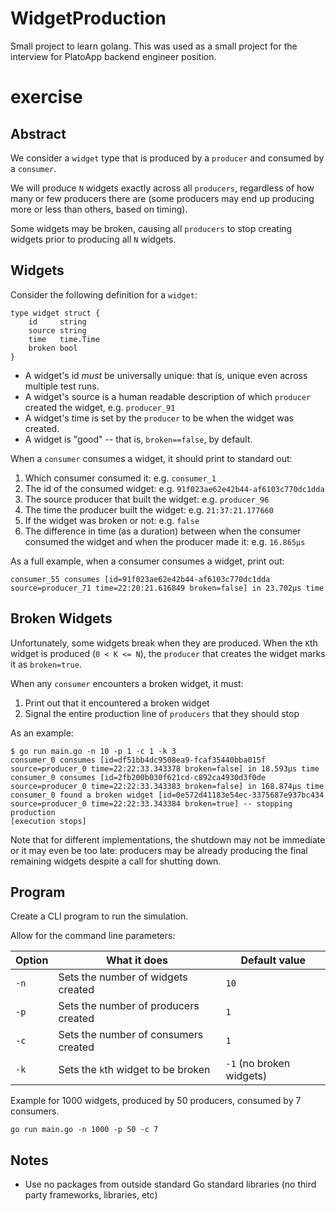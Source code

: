 # WidgetProduction
Small project to learn golang.
This was used as a small project for the interview for PlatoApp backend engineer position. 

# exercise

## Abstract

We consider a `widget` type that is produced by a `producer` and consumed by a `consumer`.  

We will produce `N` widgets exactly across all `producers`, regardless of how many or few producers there are (some
producers may end up producing more or less than others, based on timing).

Some widgets may be broken, causing all `producers` to stop creating widgets prior to producing all `N` widgets.

## Widgets

Consider the following definition for a `widget`:

```
type widget struct {
	id     string
	source string
	time   time.Time
	broken bool
}
```

- A widget's id *must* be universally unique: that is, unique even across multiple test runs.
- A widget's source is a human readable description of which `producer` created the widget, e.g. `producer_91` 
- A widget's time is set by the `producer` to be when the widget was created.
- A widget is "good" -- that is, `broken==false`, by default.

When a `consumer` consumes a widget, it should print to standard out:

1. Which consumer consumed it: e.g. `consumer_1`
2. The id of the consumed widget: e.g. `91f023ae62e42b44-af6103c770dc1dda`
3. The source producer that built the widget: e.g. `producer_96`
4. The time the producer built the widget: e.g. `21:37:21.177660`
5. If the widget was broken or not: e.g. `false`
6. The difference in time (as a duration) between when the consumer consumed the widget and
   when the producer made it: e.g. `16.865µs` 

As a full example, when a consumer consumes a widget, print out:

```
consumer_55 consumes [id=91f023ae62e42b44-af6103c770dc1dda source=producer_71 time=22:20:21.616849 broken=false] in 23.702µs time
```

## Broken Widgets

Unfortunately, some widgets break when they are produced.  When the `K`th widget is produced (`0 < K <= N`), the
`producer` that creates the widget marks it as `broken=true`.  

When any `consumer` encounters a broken widget, it must:

1. Print out that it encountered a broken widget
2. Signal the entire production line of `producers` that they should stop

As an example:

```
$ go run main.go -n 10 -p 1 -c 1 -k 3
consumer_0 consumes [id=df51bb4dc9508ea9-fcaf35440bba015f source=producer_0 time=22:22:33.343378 broken=false] in 18.593µs time
consumer_0 consumes [id=2fb200b030f621cd-c892ca4930d3f0de source=producer_0 time=22:22:33.343383 broken=false] in 168.874µs time
consumer_0 found a broken widget [id=0e572d41183e54ec-3375687e937bc434 source=producer_0 time=22:22:33.343384 broken=true] -- stopping production
[execution stops]
```

Note that for different implementations, the shutdown may not be immediate or it may even be too late: producers may be
already producing the final remaining widgets despite a call for shutting down.    

## Program

Create a CLI program to run the simulation.

Allow for the command line parameters:

| Option | What it does                         | Default value              |
|--------|--------------------------------------|----------------------------|
| `-n`   | Sets the number of widgets created   |   `10`                     |
| `-p`   | Sets the number of producers created |   `1`                      |
| `-c`   | Sets the number of consumers created |   `1`                      |
| `-k`   | Sets the `k`th widget to be broken   |   `-1` (no broken widgets) |

Example for 1000 widgets, produced by 50 producers, consumed by 7 consumers.

```
go run main.go -n 1000 -p 50 -c 7
```

## Notes

- Use no packages from outside standard Go standard libraries (no third party frameworks, libraries, etc)
